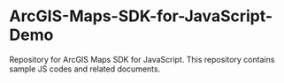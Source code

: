 ﻿# ArcGIS-Maps-SDK-for-JavaScript-Demo
Repository for ArcGIS Maps SDK for JavaScript. This repository contains sample JS codes and related documents.
